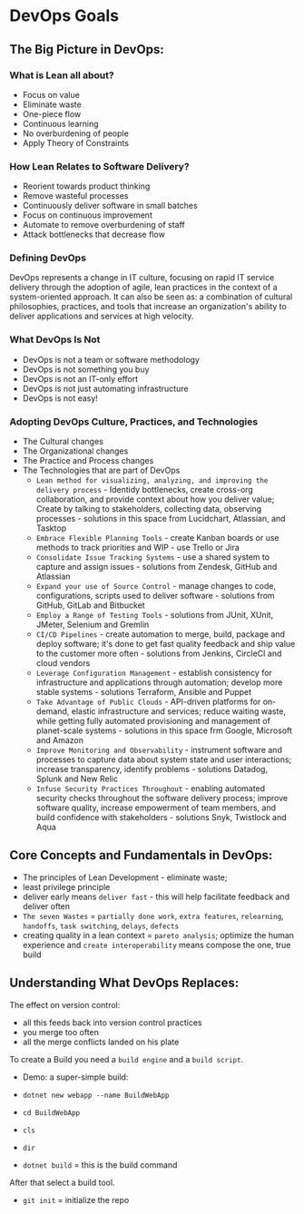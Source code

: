 <!DOCTYPE html>
<html lang="en">
<head>
<meta charset="UTF-8">
<h1> DevOps Goals </h1>
<!-- <p> <p> -->
</head>

<body>
<div class="main-paragraph">
<h2> The Big Picture in DevOps: </h2>

<h3> What is Lean all about? </h3>

* Focus on value
* Eliminate waste
* One-piece flow
* Continuous learning
* No overburdening of people
* Apply Theory of Constraints

<h3> How Lean Relates to Software Delivery? </h3>

* Reorient towards product thinking
* Remove wasteful processes
* Continuously deliver software in small batches
* Focus on continuous improvement
* Automate to remove overburdening of staff
* Attack bottlenecks that decrease flow

<h3> Defining DevOps </h3>
DevOps represents a change in IT culture, focusing on rapid IT service delivery through the adoption of agile, lean practices in the context of a system-oriented approach. It can also be seen as: a combination of cultural philosophies, practices, and tools that increase an organization's ability to deliver applications and services at high velocity.

<h3> What DevOps Is Not </h3>

* DevOps is not a team or software methodology
* DevOps is not something you buy
* DevOps is not an IT-only effort
* DevOps is not just automating infrastructure
* DevOps is not easy!

<h3> Adopting DevOps Culture, Practices, and Technologies </h3>

* The Cultural changes
* The Organizational changes
* The Practice and Process changes
* The Technologies that are part of DevOps
  * `Lean method for visualizing, analyzing, and improving the delivery process` - Identidy bottlenecks, create cross-org collaboration, and provide context about how you deliver value; Create by talking to stakeholders, collecting data, observing processes - solutions in this space from Lucidchart, Atlassian, and Tasktop
  * `Embrace Flexible Planning Tools` - create Kanban boards or use methods to track priorities and WIP - use Trello or Jira
  * `Consolidate Issue Tracking Systems` - use a shared system to capture and assign issues - solutions from Zendesk, GitHub and Atlassian
  * `Expand your use of Source Control` - manage changes to code, configurations, scripts used to deliver software - solutions from GitHub, GitLab and Bitbucket
  * `Employ a Range of Testing Tools` - solutions from JUnit, XUnit, JMeter, Selenium and Gremlin
  * `CI/CD Pipelines` - create automation to merge, build, package and deploy software; it's done to get fast quality feedback and ship value to the customer more often - solutions from Jenkins, CircleCI and cloud vendors
  * `Leverage Configuration Management` - establish consistency for infrastructure and applications through automation; develop more stable systems - solutions Terraform, Ansible and Puppet
  * `Take Advantage of Public Clouds` - API-driven platforms for on-demand, elastic infrastructure and services; reduce waiting waste, while getting fully automated provisioning and management of planet-scale systems - solutions in this space frm Google, Microsoft and Amazon
  * `Improve Monitoring and Observability` - instrument software and processes to capture data about system state and user interactions; increase transparency, identify problems - solutions Datadog, Splunk and New Relic
  * `Infuse Security Practices Throughout` - enabling automated security checks throughout the software delivery process; improve software quality, increase empowerment of team members, and build confidence with stakeholders - solutions Snyk, Twistlock and Aqua

<h2> Core Concepts and Fundamentals in DevOps: </h2>

* The principles of Lean Development - eliminate waste;
* least privilege principle
* deliver early means `deliver fast` - this will help facilitate feedback and deliver often
* `The seven Wastes` = `partially done work`, `extra features`, `relearning`, `handoffs`, `task switching`, `delays`, `defects`
* creating quality in a lean context = `pareto analysis`; optimize the human experience and `create interoperability` means compose the one, true build

<h2> Understanding What DevOps Replaces: </h2>

The effect on version control:
* all this feeds back into version control practices
* you merge too often
* all the merge conflicts landed on his plate

To create a Build you need a `build engine` and a `build script`.

* Demo: a super-simple build:

* `dotnet new webapp --name BuildWebApp`
* `cd BuildWebApp`
* `cls`
* `dir`
* `dotnet build` = this is the build command

After that select a build tool.

* `git init` = initialize the repo


<div>
</body>
</html>